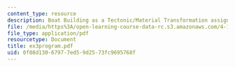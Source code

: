 ```yaml
---
content_type: resource
description: Boat Building as a Tectonic/Material Transformation assignment.
file: /media/https%3A/open-learning-course-data-rc.s3.amazonaws.com/4-131b-architectural-design-level-ii-material-and-tectonic-transformations-the-herreshoff-museum-fall-2003/0f08d13067977ed59d2573fc9695768f_ex3program.pdf
file_type: application/pdf
resourcetype: Document
title: ex3program.pdf
uid: 0f08d130-6797-7ed5-9d25-73fc9695768f
---
```


